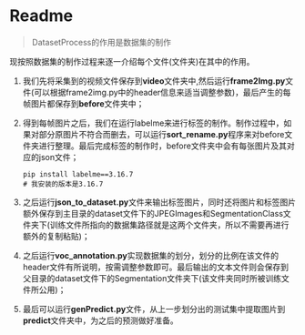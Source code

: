 # Readme
> DatasetProcess的作用是数据集的制作

现按照数据集的制作过程来逐一介绍每个文件(文件夹)在其中的作用。
1. 我们先将采集到的视频文件保存到**video**文件夹中,然后运行**frame2Img.py**文件(可以根据frame2img.py中的header信息来适当调整参数)，最后产生的每帧图片都保存到**before**文件夹中；

2. 得到每帧图片之后，我们在运行labelme来进行标签的制作。制作过程中，如果对部分原图片不符合而删去，可以运行**sort_rename.py**程序来对before文件夹进行整理。最后完成标签的制作时，before文件夹中会有每张图片及其对应的json文件；

   ```
   pip install labelme==3.16.7
   # 我安装的版本是3.16.7
   ```

3. 之后运行**json_to_dataset.py**文件来输出标签图片，同时还将图片和标签图片额外保存到主目录的dataset文件下的JPEGImages和SegmentationClass文件夹下(训练文件所指向的数据集路径就是这两个文件夹，所以不需要再进行额外的复制粘贴)；

4. 之后运行**voc_annotation.py**实现数据集的划分，划分的比例在该文件的header文件有所说明，按需调整参数即可。最后输出的文本文件则会保存到父目录的dataset文件下的Segmentation文件夹下(该文件夹同时所被训练文件所公用)；

5. 最后可以运行**genPredict.py**文件，从上一步划分出的测试集中提取图片到**predict**文件夹中，为之后的预测做好准备。